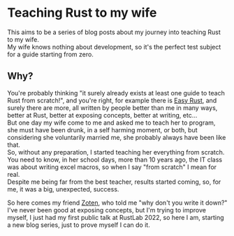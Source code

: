 # Teaching Rust to my wife

This aims to be a series of blog posts about my journey into teaching Rust to my wife.<br/>
My wife knows nothing about development, so it's the perfect test subject for a guide starting from zero.

## Why?

You're probably thinking "it surely already exists at least one guide to teach Rust from scratch!", and you're right, for example there is [Easy Rust](https://github.com/Dhghomon/easy_rust/), and surely there are more, all written by people better than me in many ways, better at Rust, better at exposing concepts, better at writing, etc...<br/>
But one day my wife come to me and asked me to teach her to program, she must have been drunk, in a self harming moment, or both, but considering she voluntarily married me, she probably always have been like that.<br/>
So, without any preparation, I started teaching her everything from scratch. You need to know, in her school days, more than 10 years ago, the IT class was about writing excel macros, so when I say "from scratch" I mean for real.<br/>
Despite me being far from the best teacher, results started coming, so, for me, it was a big, unexpected, success.

So here comes my friend [Zoten](https://github.com/zoten), who told me "why don't you write it down?"<br/>
I've never been good at exposing concepts, but I'm trying to improve myself, I just had my first public talk at RustLab 2022, so here I am, starting a new blog series, just to prove myself I can do it.
